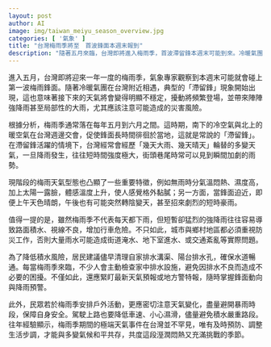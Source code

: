 ```yaml
---
layout: post
author: AI
image: img/taiwan_meiyu_season_overview.jpg
categories: [ '氣象' ]
title: "台灣梅雨季將至　首波鋒面本週末報到"
description: "隨著五月來臨，台灣即將進入梅雨季，首波滯留鋒本週末可能到來。冷暖氣團交會下，天氣將轉趨不穩，間歇性強降雨與大雨風險升高，民眾須注意災害與安全。專家提醒，梅雨季特有的高濕悶熱與多變天氣需妥善防範積水、行車危險及日常生活不便，並建議清理排水設施、密切追蹤天氣警報，安全度過梅雨期。"
---
```

進入五月，台灣即將迎來一年一度的梅雨季，氣象專家觀察到本週末可能就會碰上第一波梅雨鋒面。隨著冷暖氣團在台灣附近相遇，典型的「滯留鋒」現象開始出現，這也意味著接下來的天氣將會變得明顯不穩定，擾動將頻繁登場，並帶來陣陣強降雨甚至局部性的大雨，尤其應該注意可能造成的災害風險。

根據分析，梅雨季通常落在每年五月到六月之間。這時期，南下的冷空氣與北上的暖空氣在台灣週邊交會，促使鋒面長時間徘徊於當地，這就是常說的「滯留鋒」。在滯留鋒活躍的情境下，台灣經常會經歷「幾天大雨、幾天晴天」輪替的多變天氣，一旦降雨發生，往往短時間強度極大，街頭巷尾時常可以見到瞬間加劇的雨勢。

現階段的梅雨天氣型態也凸顯了一些重要特徵，例如無雨時分氣溫悶熱、濕度高，加上太陽一露臉，體感溫度上升，使人感覺格外黏膩；另一方面，當鋒面迫近，即便上午天色晴朗，午後也有可能突然轉陰變天，甚至招來劇烈的短時豪雨。

值得一提的是，雖然梅雨季不代表每天都下雨，但短暫卻猛烈的強降雨往往容易導致路面積水、視線不良，增加行車危險。不只如此，城市與鄉村地區都必須重視防災工作，否則大量雨水可能造成街道淹水、地下室進水、或交通紊亂等實際問題。

為了降低積水風險，居民建議儘早清理自家排水溝渠、陽台排水孔，確保水道暢通。每當梅雨季來臨，不少人會主動檢查家中排水設施，避免因排水不良而造成不必要的困擾。不僅如此，還應緊盯最新天氣預報或地方警特報，隨時掌握鋒面動向與降雨預警。

此外，民眾若於梅雨季安排戶外活動，更應密切注意天氣變化，盡量避開暴雨時段，保障自身安全。駕駛上路也要降低車速、小心濕滑，儘量避免積水嚴重路段。往年經驗顯示，梅雨季期間的極端天氣事件在台灣並不罕見，唯有及時預防、調整生活步調，才能與多變氣候和平共存，共度這段溼潤悶熱又充滿挑戰的季節。